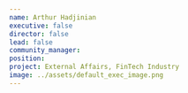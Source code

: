 ```yaml
---
name: Arthur Hadjinian
executive: false
director: false
lead: false
community_manager:   
position: 
project: External Affairs, FinTech Industry
image: ../assets/default_exec_image.png
---
```

